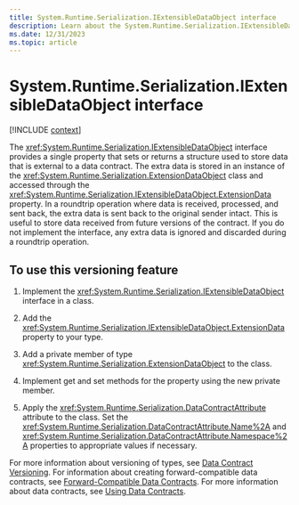 ```yaml
---
title: System.Runtime.Serialization.IExtensibleDataObject interface
description: Learn about the System.Runtime.Serialization.IExtensibleDataObject interface.
ms.date: 12/31/2023
ms.topic: article
---
```

# System.Runtime.Serialization.IExtensibleDataObject interface

[!INCLUDE [context](includes/context.md)]

The <xref:System.Runtime.Serialization.IExtensibleDataObject> interface provides a single property that sets or returns a structure used to store data that is external to a data contract. The extra data is stored in an instance of the <xref:System.Runtime.Serialization.ExtensionDataObject> class and accessed through the <xref:System.Runtime.Serialization.IExtensibleDataObject.ExtensionData> property. In a roundtrip operation where data is received, processed, and sent back, the extra data is sent back to the original sender intact. This is useful to store data received from future versions of the contract. If you do not implement the interface, any extra data is ignored and discarded during a roundtrip operation.

## To use this versioning feature

1. Implement the <xref:System.Runtime.Serialization.IExtensibleDataObject> interface in a class.

2. Add the <xref:System.Runtime.Serialization.IExtensibleDataObject.ExtensionData> property to your type.

3. Add a private member of type <xref:System.Runtime.Serialization.ExtensionDataObject> to the class.

4. Implement get and set methods for the property using the new private member.

5. Apply the <xref:System.Runtime.Serialization.DataContractAttribute> attribute to the class. Set the <xref:System.Runtime.Serialization.DataContractAttribute.Name%2A> and <xref:System.Runtime.Serialization.DataContractAttribute.Namespace%2A> properties to appropriate values if necessary.

For more information about versioning of types, see [Data Contract Versioning](../../framework/wcf/feature-details/data-contract-versioning.md). For information about creating forward-compatible data contracts, see [Forward-Compatible Data Contracts](../../framework/wcf/feature-details/forward-compatible-data-contracts.md). For more information about data contracts, see [Using Data Contracts](../../framework/wcf/feature-details/using-data-contracts.md).
